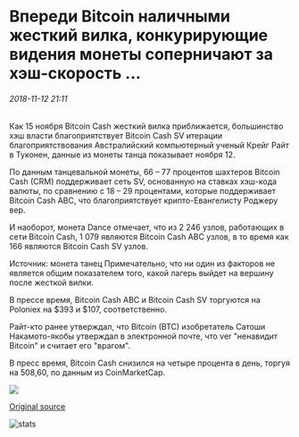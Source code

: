 # Впереди Bitcoin наличными жесткий вилка, конкурирующие видения монеты соперничают за хэш-скорость ...

###### 2018-11-12 21:11

Как 15 ноября Bitcoin Cash жесткий вилка приближается, большинство хэш власти благоприятствует Bitcoin Cash SV итерации благоприятствования Австралийский компьютерный ученый Крейг Райт в Туконен, данные из монеты танца показывает ноября 12.

По данным танцевальной монеты, 66 – 77 процентов шахтеров Bitcoin Cash (CRM) поддерживает сеть SV, основанную на ставках хэш-кода валюты, по сравнению с 18 – 29 процентами, которые поддерживает Bitcoin Cash ABC, что благоприятствует крипто-Евангелисту Роджеру вер.

И наоборот, монета Dance отмечает, что из 2 246 узлов, работающих в сети Bitcoin Cash, 1 079 являются Bitcoin Cash ABC узлов, в то время как 166 являются Bitcoin Cash SV узлов.

Источник: монета танец Примечательно, что ни один из факторов не является общим показателем того, какой лагерь выйдет на вершину после жесткой вилки.

В прессе время, Bitcoin Cash ABC и Bitcoin Cash SV торгуются на Poloniex на $393 и $107, соответственно.

Райт-кто ранее утверждал, что Bitcoin (BTC) изобретатель Сатоши Накамото-якобы утверждал в электронной почте, что ver "ненавидит Bitcoin" и считает его "врагом".

В пресс время, Bitcoin Cash снизился на четыре процента в день, торгуя на 508,60, по данным из CoinMarketCap.

![](https://s3.cointelegraph.com/storage/uploads/view/227dde18648fc21a48367cf1b20ee54a.png)

[Original source](https://cointelegraph.com/news/ahead-of-bitcoin-cash-hard-fork-the-coins-competing-visions-vie-for-hash-rate)

![stats](https://c.statcounter.com/11760860/0/a89fa40b/1/ "stats")